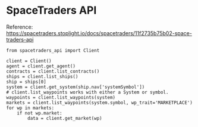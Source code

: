 # SpaceTraders API

Reference: https://spacetraders.stoplight.io/docs/spacetraders/11f2735b75b02-space-traders-api

```
from spacetraders_api import Client

client = Client()
agent = client.get_agent()
contracts = client.list_contracts()
ships = client.list_ships()
ship = ships[0]
system = client.get_system(ship.nav['systemSymbol'])
# client.list_waypoints works with either a System or symbol.
waypoints = client.list_waypoints(system)
markets = client.list_waypoints(system.symbol, wp_trait='MARKETPLACE')
for wp in markets:
    if not wp.market:
        data = client.get_market(wp)
```
